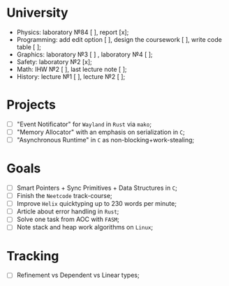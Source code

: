 # University

- Physics: laboratory №84 [ ], report [x];
- Programming: add edit option [ ], design the coursework [ ], write code table [ ]; 
- Graphics: laboratory №3 [ ] , laboratory №4 [ ];
- Safety: laboratory №2 [x];
- Math: IHW №2 [ ], last lecture note [ ];
- History: lecture №1 [ ], lecture №2 [ ];

# Projects

- [ ] "Event Notificator" for `Wayland` in `Rust` via `mako`;
- [ ] "Memory Allocator" with an emphasis on serialization in `C`;
- [ ] "Asynchronous Runtime" in `C` as non-blocking+work-stealing;

# Goals

- [ ] Smart Pointers + Sync Primitives + Data Structures in `C`;
- [ ] Finish the `Neetcode` track-course;
- [ ] Improve `Helix` quicktyping up to 230 words per minute;
- [ ] Article about error handling in `Rust`;
- [ ] Solve one task from AOC with `FASM`;
- [ ] Note stack and heap work algorithms on `Linux`;

# Tracking

- [ ] Refinement vs Dependent vs Linear types;
